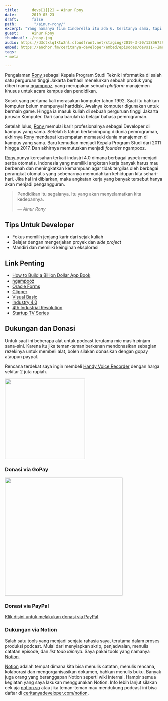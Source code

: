 ```yaml
---
title:      devs[1][2] = Ainur Rony
date:       2019-05-23
draft:      false
path:        "/ainur-rony/"
excerpt: "Yang namanya film Cinderella itu ada 6. Ceritanya sama, tapi masih banyak orang yang nonton. Artinya masing-masing dari film itu punya keunikan. Nah tugas kita tinggal mencari keunikan yang belum tentu dipunyai kompetitor."
guest:      Ainur Rony
thumbnail: ./rony.jpg
audio: https://d3ctxlq1ktw2nl.cloudfront.net/staging/2019-3-30/13856729-44100-2-6c429e02aba7d.m4a
embed: https://anchor.fm/ceritanya-developer/embed/episodes/devs11--Imre-Nagi-e3sprl
tags:
- meta

---
```


Pengalaman [ Rony ](https://www.linkedin.com/in/ainur-rony-662a0b22/) sebagai Kepala Program Studi Teknik Informatika di salah satu perguruan tinggi Jakarta berhasil menelurkan sebuah produk yang diberi nama [ngampooz](https://www.ngampooz.com/), yang merupakan sebuah _platform_ manajemen khusus untuk acara kampus dan pendidikan.

Sosok yang pertama kali merasakan komputer tahun 1992. Saat itu bahkan komputer belum mempunyai harddisk. Awalnya komputer digunakan untuk bermain game. Hingga ia masuk kuliah di sebuah perguruan tinggi Jakarta jurusan Komputer. Dari sana barulah ia belajar bahasa pemrograman.

Setelah lulus, [ Rony ](https://www.linkedin.com/in/ainur-rony-662a0b22/) memulai karir profesionalnya sebagai Developer di kampus yang sama. Setelah 5 tahun berkecimpung didunia pemrograman, akhirnya [ Rony ](https://www.linkedin.com/in/ainur-rony-662a0b22/) mendapat kesempatan memasuki dunia manajemen di kampus yang sama. Baru kemudian menjadi Kepala Program Studi dari 2011 hingga 2017. Dan akhirnya memutuskan menjadi _founder_ ngampooz.

[ Rony ](https://www.linkedin.com/in/ainur-rony-662a0b22/) punya keresahan terkait industri 4.0 dimana berbagai aspek menjadi serba otomatis. Indonesia yang memiliki angkatan kerja banyak harus mau berbenah dan meningkatkan kemampuan agar tidak tergilas oleh berbagai perangkat otomatis yang sebenarnya memudahkan kehidupan kita sehari-hari. Jika hal ini dibiarkan, maka angkatan kerja yang banyak tersebut hanya akan menjadi pengangguran.

<blockquote class="ml0 mt0 pl4 black-90 bl bw2 b--light-purple">
<p class="f4 f3-m f3-l lh-copy measure mt0">Pendidikan itu segalanya. Itu yang akan menyelamatkan kita kedepannya.</p>
<cite class="f5 ttu tracked fs-normal">― Ainur Rony</cite>
</blockquote>

## Tips Untuk Developer

* Fokus memilih jenjang karir dari sejak kuliah
* Belajar dengan mengerjakan proyek dan _side project_
* Mandiri dan memiliki keinginan eksplorasi


## Link Penting

* [How to Build a Billion Dollar App Book](https://www.amazon.com/How-Build-Billion-Dollar-App/dp/0349401373)
* [ngampooz](https://www.ngampooz.com/)
* [Oracle Forms](https://www.oracle.com/technetwork/developer-tools/forms/overview/index.html)
* [Clipper](https://en.wikipedia.org/wiki/Clipper_(programming_language))
* [Visual Basic](https://en.wikipedia.org/wiki/Visual_Basic)
* [Industry 4.0](https://en.wikipedia.org/wiki/Industry_4.0)
* [4th Industrial Revolution](https://www.forbes.com/sites/bernardmarr/2018/08/13/the-4th-industrial-revolution-is-here-are-you-ready/#5784607e628b)
* [Startup TV Series](https://www.imdb.com/title/tt5028002/)

## Dukungan dan Donasi

Untuk saat ini beberapa alat untuk podcast terutama mic masih pinjam sana-sini. Karena itu jika teman-teman berkenan mendonasikan sebagian rezekinya untuk membeli alat, boleh silakan donasikan dengan gopay ataupun paypal.

Rencana terdekat saya ingin membeli [Handy Voice Recorder](https://www.tokopedia.com/okedealpedia/zoom-perekam-suara-digital-handy-voice-recorder-h1n-black?trkid=f%3DCa0000L000P0W0S0Sh%2CCo0Po0Fr0Cb0_src%3Duniverse_page%3D1_ob%3D23_q%3DZoom+H1n_po%3D1_catid%3D634&lt=%2Fsearchproduct%20-%20p1%20-%20product) dengan harga sekitar 2 juta rupiah.

<img style="height: 256px;" src="/images/zoom.png" alt="">

### Donasi via GoPay

<img style="width: 376px" src="/images/gopay.png" />

### Donasi via PayPal

[Klik disini untuk melakukan donasi via PayPal](https://www.paypal.me/rizafahmi/10).

### Dukungan via Notion

Salah satu tools yang menjadi senjata rahasia saya, terutama dalam proses produksi podcast. Mulai dari menyiapkan skrip, penjadwalan, menulis catatan episode, dan _list todo lainnya_. Saya pakai tools yang namanya [Notion](https://www.notion.so/?r=6445d974f9394c4299f682bd0855f5bd).

[Notion](https://www.notion.so/?r=6445d974f9394c4299f682bd0855f5bd) adalah tempat dimana kita bisa menulis catatan, menulis rencana, kolaborasi dan mengorganisasikan dokumen, bahkan menulis buku. Banyak juga orang yang beranggapan Notion seperti wiki internal. Hampir semua kegiatan yang saya lakukan menggunakan Notion. Info lebih lanjut silakan cek aja [notion.so](https://www.notion.so) atau jika teman-teman mau mendukung podcast ini bisa daftar di [ceritanyadeveloper.com/notion](https://ceritanyadeveloper.com/notion).
